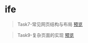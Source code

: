 # ife
> Task7-常见网页结构与布局
[预览](https://zheninglin.github.io/ife/Task7-%E5%B8%B8%E8%A7%81%E7%BD%91%E9%A1%B5%E7%BB%93%E6%9E%84%E4%B8%8E%E5%B8%83%E5%B1%80/index.html)

> Task9-复杂页面的实现
[预览](https://zheninglin.github.io/ife/Task9-%E5%A4%8D%E6%9D%82%E9%A1%B5%E9%9D%A2%E7%9A%84%E5%AE%9E%E7%8E%B0/index.html)

